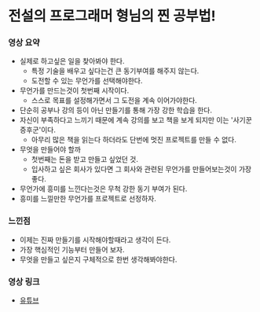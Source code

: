 # 전설의 프로그래머 형님의 찐 공부법!

### 영상 요약
- 실제로 하고싶은 일을 찾아봐야 한다.
    - 특정 기술을 배우고 싶다는건 큰 동기부여를 해주지 않는다.
    - 도전할 수 있는 무언가를 선택해야한다.
- 무언가를 만드는것이 첫번째 시작이다.
    - 스스로 목표를 설정해가면서 그 도전을 계속 이어가야한다.
- 단순히 공부나 강의 등이 아닌 만들기를 통해 가장 강한 학습을 한다.
- 자신이 부족하다고 느끼기 때문에 계속 강의를 보고 책을 보게 되지만 이는 '사기꾼 증후군'이다.
    - 아무리 많은 책을 읽는다 하더라도 단번에 멋진 프로젝트를 만들 수 없다.
- 무엇을 만들어야 할까
    - 첫번째는 돈을 받고 만들고 싶었던 것.
    - 입사하고 싶은 회사가 있다면 그 회사와 관련된 무언가를 만들어보는것이 가장 좋다.
- 무언가에 흥미를 느낀다는것은 무척 강한 동기 부여가 된다.
- 흥미를 느낄만한 무언가를 프로젝트로 선정하자.

### 느낀점
- 이제는 진짜 만들기를 시작해야할때라고 생각이 든다.
- 가장 핵심적인 기능부터 만들어 보자.
- 무엇을 만들고 싶은지 구체적으로 한번 생각해봐야한다.

### 영상 링크
- [유튜브](https://www.youtube.com/watch?v=NLGUkiMDIZg)